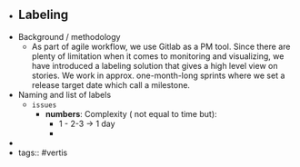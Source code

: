 - ## Labeling
- Background / methodology
	- As part of agile workflow, we use Gitlab as a PM tool.
	  Since there are plenty of limitation when it comes to monitoring and visualizing, we have introduced a labeling solution that gives a high level view on stories.
	  We work in approx. one-month-long sprints where we set a release target date which call a milestone.
- Naming and list of labels
	- `issues`
		- **numbers**: Complexity ( not equal to time but):
			- 1 - 2-3 -> 1 day
			-
-
- tags:: #vertis